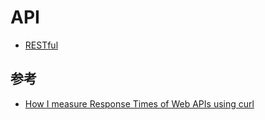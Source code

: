 # API



* [RESTful]()


## 参考
* [How I measure Response Times of Web APIs using curl](https://www.tuicool.com/articles/ymyqUrr)
